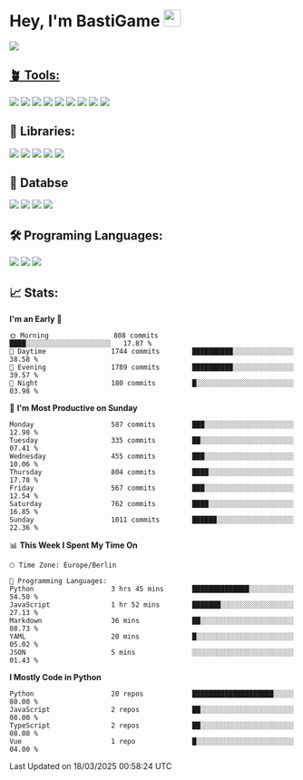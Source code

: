 # Hey, I'm BastiGame <img src="https://raw.githubusercontent.com/MartinHeinz/MartinHeinz/master/wave.gif" width="30px">

<a href="https://discord.com/users/1018150165489668227"><img src="https://lanyard.cnrad.dev/api/1018150165489668227"><p/>

## 🪴 Tools:
[![](https://skillicons.dev/icons?i=discord)](https://discord.com/ "Discord")
[![](https://skillicons.dev/icons?i=bots)](https://discord.dev/ "Discord Bots")
[![](https://skillicons.dev/icons?i=pycharm)](https://jetbrains.com/pycharm/ "PyCharm")
[![](https://skillicons.dev/icons?i=webstorm)](https://jetbrains.com/webstorm/ "WebStorm")
[![](https://skillicons.dev/icons?i=vscode)](https://vscode.dev/ "VSC")
[![](https://skillicons.dev/icons?i=git)](https://git-scm.com/ "Git")
[![](https://skillicons.dev/icons?i=github)](https://github.com/ "GitHub")
[![](https://skillicons.dev/icons?i=notion)](https://www.notion.so "Notion")
[![](https://skillicons.dev/icons?i=figma)](https://www.figma.com "Figma")


## 🎉 Libraries:
[![](https://skillicons.dev/icons?i=fastapi)](https://fastapi.tiangolo.com/ "FastAPI")
[![](https://skillicons.dev/icons?i=flask)](https://flask.palletsprojects.com/en/3.0.x/ "Flask")
[![](https://skillicons.dev/icons?i=discordjs)](https://discord.js.org/ "DiscordJS")
[![](https://skillicons.dev/icons?i=nodejs)](https://nodejs.org/en "NodeJS")
[![](https://skillicons.dev/icons?i=npm)](https://www.npmjs.com/ "NPM")

## 💾 Databse
[![](https://skillicons.dev/icons?i=redis)](https://redis.io/de/ "Redis")
[![](https://skillicons.dev/icons?i=sqlite)](https://sqlite.org/ "SQLite")
[![](https://skillicons.dev/icons?i=postgresql)](https://postgresql.org/ "PostgreSQL")
[![](https://skillicons.dev/icons?i=mysql)](https://www.mysql.com/de/ "MySQL")


## 🛠️ Programing Languages:
[![](https://skillicons.dev/icons?i=py)](https://python.org/ "Python")
[![](https://skillicons.dev/icons?i=js)](https://de.wikipedia.org/wiki/JavaScript "JavaScript")
[![](https://skillicons.dev/icons?i=ts)](https://www.typescriptlang.org/ "TypeScript")


<!--## ⭐ Projekte:
[![Discord](https://img.shields.io/badge/Discord-%237289DA.svg?logo=discord&logoColor=white)](https://discord.gg/Hfjv2cCQ)
[![Twitch](https://img.shields.io/badge/Twitch-%239146FF.svg?logo=Twitch&logoColor=white)](https://www.twitch.tv/bastigametv)
[![FlashBot](https://img.shields.io/badge/FlashBot-%ff7e47.svg?logo=wechat&logoColor=white)](https://discord.com/application-directory/1111374314340626433)
[![FlashGlobal](https://img.shields.io/badge/FlashGlobal-%ff7e47.svg?logo=wechat&logoColor=white)](https://discord.com/application-directory/1169681232532099112)

-->

## 📈 Stats:
<!--START_SECTION:waka-->
**I'm an Early 🐤** 

```text
🌞 Morning                808 commits         ████░░░░░░░░░░░░░░░░░░░░░   17.87 % 
🌆 Daytime                1744 commits        ██████████░░░░░░░░░░░░░░░   38.58 % 
🌃 Evening                1789 commits        ██████████░░░░░░░░░░░░░░░   39.57 % 
🌙 Night                  180 commits         █░░░░░░░░░░░░░░░░░░░░░░░░   03.98 % 
```
📅 **I'm Most Productive on Sunday** 

```text
Monday                   587 commits         ███░░░░░░░░░░░░░░░░░░░░░░   12.98 % 
Tuesday                  335 commits         ██░░░░░░░░░░░░░░░░░░░░░░░   07.41 % 
Wednesday                455 commits         ███░░░░░░░░░░░░░░░░░░░░░░   10.06 % 
Thursday                 804 commits         ████░░░░░░░░░░░░░░░░░░░░░   17.78 % 
Friday                   567 commits         ███░░░░░░░░░░░░░░░░░░░░░░   12.54 % 
Saturday                 762 commits         ████░░░░░░░░░░░░░░░░░░░░░   16.85 % 
Sunday                   1011 commits        ██████░░░░░░░░░░░░░░░░░░░   22.36 % 
```


📊 **This Week I Spent My Time On** 

```text
🕑︎ Time Zone: Europe/Berlin

💬 Programming Languages: 
Python                   3 hrs 45 mins       ██████████████░░░░░░░░░░░   54.50 % 
JavaScript               1 hr 52 mins        ███████░░░░░░░░░░░░░░░░░░   27.13 % 
Markdown                 36 mins             ██░░░░░░░░░░░░░░░░░░░░░░░   08.73 % 
YAML                     20 mins             █░░░░░░░░░░░░░░░░░░░░░░░░   05.02 % 
JSON                     5 mins              ░░░░░░░░░░░░░░░░░░░░░░░░░   01.43 % 
```

**I Mostly Code in Python** 

```text
Python                   20 repos            ████████████████████░░░░░   80.00 % 
JavaScript               2 repos             ██░░░░░░░░░░░░░░░░░░░░░░░   08.00 % 
TypeScript               2 repos             ██░░░░░░░░░░░░░░░░░░░░░░░   08.00 % 
Vue                      1 repo              █░░░░░░░░░░░░░░░░░░░░░░░░   04.00 % 
```




 Last Updated on 18/03/2025 00:58:24 UTC
<!--END_SECTION:waka-->
